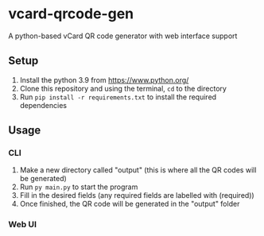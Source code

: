 # vcard-qrcode-gen

A python-based vCard QR code generator with web interface support

## Setup

1. Install the python 3.9 from https://www.python.org/ 
2. Clone this repository and using the terminal, `cd` to the directory
3. Run `pip install -r requirements.txt` to install the required dependencies

## Usage

### CLI
1. Make a new directory called "output" (this is where all the QR codes will be generated)
2. Run `py main.py` to start the program
3. Fill in the desired fields (any required fields are labelled with (required))
4. Once finished, the QR code will be generated in the "output" folder

### Web UI
